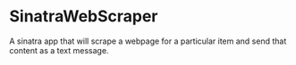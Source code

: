 # SinatraWebScraper
A sinatra app that will scrape a webpage for a particular item and send that content as a text message.
